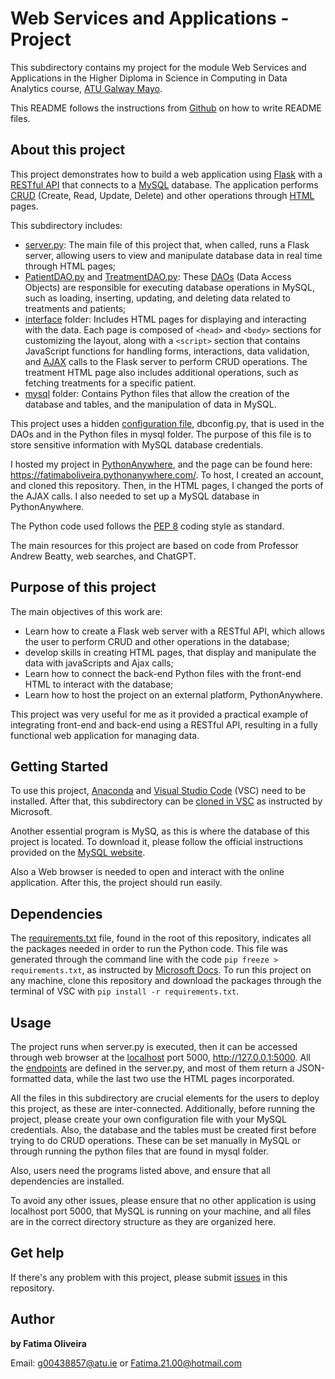 # Web Services and Applications - Project

This subdirectory contains my project for the module Web Services and Applications in the Higher Diploma in Science in Computing in Data Analytics course, [ATU Galway Mayo](https://www.gmit.ie/).

This README follows the instructions from [Github](https://docs.github.com/en/repositories/managing-your-repositorys-settings-and-features/customizing-your-repository/about-readmes) on how to write README files.

## About this project

This project demonstrates how to build a web application using [Flask](https://flask.palletsprojects.com/en/stable/quickstart/) with a [RESTful API](https://aws.amazon.com/what-is/restful-api/) that connects to a [MySQL](https://dev.mysql.com/doc/refman/8.4/en/what-is-mysql.html) database. The application performs [CRUD](https://www.freecodecamp.org/news/crud-operations-explained/#heading-what-is-crud) (Create, Read, Update, Delete) and other operations through [HTML](https://developer.mozilla.org/en-US/docs/Web/HTML) pages.

This subdirectory includes:

- [server.py](https://github.com/FatimaBOliveira/WSAA-coursework/blob/main/project/server.py): The main file of this project that, when called, runs a Flask server, allowing users to view and manipulate database data in real time through HTML pages;
- [PatientDAO.py](https://github.com/FatimaBOliveira/WSAA-coursework/blob/main/project/PatientDAO.py) and [TreatmentDAO.py](https://github.com/FatimaBOliveira/WSAA-coursework/blob/main/project/TreatmentDAO.py): These [DAOs](https://en.wikipedia.org/wiki/Data_access_object) (Data Access Objects) are responsible for executing database operations in MySQL, such as loading, inserting, updating, and deleting data related to treatments and patients;
- [interface](https://github.com/FatimaBOliveira/WSAA-coursework/tree/main/project/interface) folder: Includes HTML pages for displaying and interacting with the data. Each page is composed of `<head>` and `<body>` sections for customizing the layout, along with a `<script>` section that contains JavaScript functions for handling forms, interactions, data validation, and [AJAX](https://api.jquery.com/jQuery.ajax/) calls to the Flask server to perform CRUD operations. The treatment HTML page also includes additional operations, such as fetching treatments for a specific patient.
- [mysql](https://github.com/FatimaBOliveira/WSAA-coursework/tree/main/project/mysql) folder: Contains Python files that allow the creation of the database and tables, and the manipulation of data in MySQL.

This project uses a hidden [configuration file](https://martin-thoma.com/configuration-files-in-python/), dbconfig.py, that is used in the DAOs and in the Python files in mysql folder. The purpose of this file is to store sensitive information with MySQL database credentials.

I hosted my project in [PythonAnywhere](https://www.pythonanywhere.com/about/company_details/), and the page can be found here: https://fatimaboliveira.pythonanywhere.com/. To host, I created an account, and cloned this repository. Then, in the HTML pages, I changed the ports of the AJAX calls. I also needed to set up a MySQL database in PythonAnywhere.

The Python code used follows the [PEP 8](https://realpython.com/python-pep8/) coding style as standard.

The main resources for this project are based on code from Professor Andrew Beatty, web searches, and ChatGPT.

## Purpose of this project

The main objectives of this work are:
- Learn how to create a Flask web server with a RESTful API, which allows the user to perform CRUD and other operations in the database;
- develop  skills in creating HTML pages, that display and manipulate the data with javaScripts and Ajax calls;
- Learn how to connect the back-end Python files with the front-end HTML to interact with the database;
- Learn how to host the project on an external platform, PythonAnywhere.

This project was very useful for me as it provided a practical example of integrating front-end and back-end using a RESTful API, resulting in a fully functional web application for managing data.

## Getting Started

To use this project, [Anaconda](https://www.anaconda.com/download) and [Visual Studio Code](https://code.visualstudio.com/Download) (VSC) need to be installed. After that, this subdirectory can be [cloned in VSC](https://github.com/MicrosoftDocs/azure-dev-docs/blob/main/articles/javascript/how-to/with-visual-studio-code/clone-github-repository.md) as instructed by Microsoft. 

Another essential program is MySQ, as this is where the database of this project is located. To download it, please follow the official instructions provided on the [MySQL website](https://dev.mysql.com/doc/refman/8.4/en/installing.html).

Also a Web browser is needed to open and interact with the online application. After this, the project should run easily.

## Dependencies

The [requirements.txt](https://github.com/FatimaBOliveira/Programming-for-data-analytics/blob/main/requirements.txt) file, found in the root of this repository, indicates all the packages needed in order to run the Python code. This file was generated through the command line with the code `pip freeze > requirements.txt`, as instructed by [Microsoft Docs](https://github.com/MicrosoftDocs/visualstudio-docs/blob/main/docs/python/managing-required-packages-with-requirements-txt.md). To run this project on any machine, clone this repository and download the packages through the terminal of VSC with `pip install -r requirements.txt`.

## Usage

The project runs when server.py is executed, then it can be accessed through web browser at the [localhost](https://dev.to/richardshaju/what-is-localhost-in-development-mode-2ecn) port 5000, http://127.0.0.1:5000. All the [endpoints](https://blog.postman.com/what-is-an-api-endpoint/) are defined in the server.py, and most of them return a JSON-formatted data, while the last two use the HTML pages incorporated. 

All the files in this subdirectory are crucial elements for the users to deploy this project, as these are inter-connected. Additionally, before running the project, please create your own configuration file with your MySQL credentials. Also, the database and the tables must be created first before trying to do CRUD operations. These can be set manually in MySQL or through running the python files that are found in mysql folder.

Also, users need the programs listed above, and ensure that all dependencies are installed. 

To avoid any other issues, please ensure that no other application is using localhost port 5000, that MySQL is running on your machine, and all files are in the correct directory structure as they are organized here.

## Get help

If there's any problem with this project, please submit [issues](https://github.com/FatimaBOliveira/Programming-for-data-analytics/issues) in this repository.

## Author

**by Fatima Oliveira** 

Email: g00438857@atu.ie or Fatima.21.00@hotmail.com